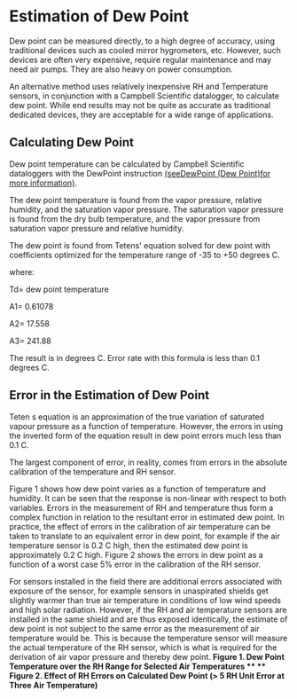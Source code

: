 # Estimation of Dew Point

Dew point can be measured directly, to a high degree of accuracy, using traditional devices such as cooled mirror hygrometers, etc. However, such devices are often very expensive, require regular maintenance and may need air pumps. They are also heavy on power consumption.

An alternative method uses relatively inexpensive RH and Temperature sensors, in conjunction with a Campbell Scientific datalogger, to calculate dew point. While end results may not be quite as accurate as traditional dedicated devices, they are acceptable for a wide range of applications.

## Calculating Dew Point

Dew point temperature can be calculated by Campbell Scientific dataloggers with the DewPoint instruction [(seeDewPoint (Dew Point)for more information)](dewpoint.md).

The dew point temperature is found from the vapor pressure, relative humidity, and the saturation vapor pressure. The saturation vapor pressure is found from the dry bulb temperature, and the vapor pressure from saturation vapor pressure and relative humidity.

The dew point is found from Tetens' equation solved for dew point with coefficients optimized for the temperature range of -35 to +50 degrees C.

where:

Td= dew point temperature

A1= 0.61078

A2= 17.558

A3= 241.88

The result is in degrees C. Error rate with this formula is less than 0.1 degrees C.

## Error in the Estimation of Dew Point

Teten s equation is an approximation of the true variation of saturated vapour pressure as a function of temperature. However, the errors in using the inverted form of the equation result in dew point errors much less than 0.1 C.

The largest component of error, in reality, comes from errors in the absolute calibration of the temperature and RH sensor.

Figure 1 shows how dew point varies as a function of temperature and humidity. It can be seen that the response is non-linear with respect to both variables. Errors in the measurement of RH and temperature thus form a complex function in relation to the resultant error in estimated dew point. In practice, the effect of errors in the calibration of air temperature can be taken to translate to an equivalent error in dew point, for example if the air temperature sensor is 0.2 C high, then the estimated dew point is approximately 0.2 C high. Figure 2 shows the errors in dew point as a function of a worst case 5% error in the calibration of the RH sensor.

For sensors installed in the field there are additional errors associated with exposure of the sensor, for example sensors in unaspirated shields get slightly warmer than true air temperature in conditions of low wind speeds and high solar radiation. However, if the RH and air temperature sensors are installed in the same shield and are thus exposed identically, the estimate of dew point is not subject to the same error as the measurement of air temperature would be. This is because the temperature sensor will measure the actual temperature of the RH sensor, which is what is required for the derivation of air vapor pressure and thereby dew point. **Figure 1. Dew Point Temperature over the RH Range for Selected Air Temperatures ** ** Figure 2. Effect of RH Errors on Calculated Dew Point (> 5 RH Unit Error at Three Air Temperature)**
